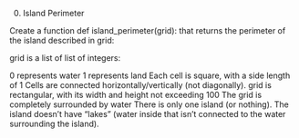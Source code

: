 0. Island Perimeter

Create a function def island_perimeter(grid): that returns the perimeter of the island described in grid:

grid is a list of list of integers:

0 represents water
1 represents land
Each cell is square, with a side length of 1
Cells are connected horizontally/vertically (not diagonally).
grid is rectangular, with its width and height not exceeding 100
The grid is completely surrounded by water
There is only one island (or nothing).
The island doesn’t have “lakes” (water inside that isn’t connected to the water surrounding the island).



